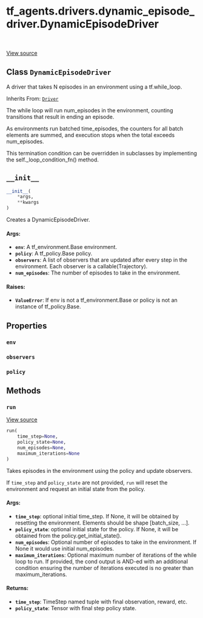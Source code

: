 <div itemscope itemtype="http://developers.google.com/ReferenceObject">
<meta itemprop="name" content="tf_agents.drivers.dynamic_episode_driver.DynamicEpisodeDriver" />
<meta itemprop="path" content="Stable" />
<meta itemprop="property" content="env"/>
<meta itemprop="property" content="observers"/>
<meta itemprop="property" content="policy"/>
<meta itemprop="property" content="__init__"/>
<meta itemprop="property" content="run"/>
</div>

# tf_agents.drivers.dynamic_episode_driver.DynamicEpisodeDriver

<table class="tfo-notebook-buttons tfo-api" align="left">
</table>

<a target="_blank" href="https://github.com/tensorflow/agents/tree/master/tf_agents/drivers/dynamic_episode_driver.py">View
source</a>

## Class `DynamicEpisodeDriver`

A driver that takes N episodes in an environment using a tf.while_loop.

Inherits From: [`Driver`](../../../tf_agents/drivers/driver/Driver.md)

<!-- Placeholder for "Used in" -->

The while loop will run num_episodes in the environment, counting transitions
that result in ending an episode.

As environments run batched time_episodes, the counters for all batch elements
are summed, and execution stops when the total exceeds num_episodes.

This termination condition can be overridden in subclasses by implementing the
self._loop_condition_fn() method.

<h2 id="__init__"><code>__init__</code></h2>

``` python
__init__(
    *args,
    **kwargs
)
```

Creates a DynamicEpisodeDriver.

#### Args:

*   <b>`env`</b>: A tf_environment.Base environment.
*   <b>`policy`</b>: A tf_policy.Base policy.
*   <b>`observers`</b>: A list of observers that are updated after every step in
    the environment. Each observer is a callable(Trajectory).
*   <b>`num_episodes`</b>: The number of episodes to take in the environment.

#### Raises:

*   <b>`ValueError`</b>: If env is not a tf_environment.Base or policy is not an
    instance of tf_policy.Base.

## Properties

<h3 id="env"><code>env</code></h3>

<h3 id="observers"><code>observers</code></h3>

<h3 id="policy"><code>policy</code></h3>

## Methods

<h3 id="run"><code>run</code></h3>

<a target="_blank" href="https://github.com/tensorflow/agents/tree/master/tf_agents/drivers/dynamic_episode_driver.py">View
source</a>

``` python
run(
    time_step=None,
    policy_state=None,
    num_episodes=None,
    maximum_iterations=None
)
```

Takes episodes in the environment using the policy and update observers.

If `time_step` and `policy_state` are not provided, `run` will reset the
environment and request an initial state from the policy.

#### Args:

*   <b>`time_step`</b>: optional initial time_step. If None, it will be obtained
    by resetting the environment. Elements should be shape [batch_size, ...].
*   <b>`policy_state`</b>: optional initial state for the policy. If None, it
    will be obtained from the policy.get_initial_state().
*   <b>`num_episodes`</b>: Optional number of episodes to take in the
    environment. If None it would use initial num_episodes.
*   <b>`maximum_iterations`</b>: Optional maximum number of iterations of the
    while loop to run. If provided, the cond output is AND-ed with an additional
    condition ensuring the number of iterations executed is no greater than
    maximum_iterations.

#### Returns:

* <b>`time_step`</b>: TimeStep named tuple with final observation, reward, etc.
* <b>`policy_state`</b>: Tensor with final step policy state.




